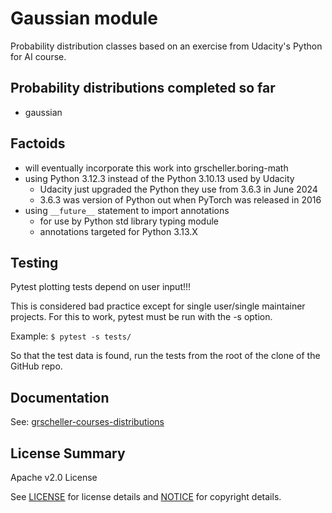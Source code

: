 # Gaussian module

Probability distribution classes based on an exercise from Udacity's
Python for AI course.

## Probability distributions completed so far

* gaussian

## Factoids

* will eventually incorporate this work into grscheller.boring-math
* using Python 3.12.3 instead of the Python 3.10.13 used by Udacity
  * Udacity just upgraded the Python they use from 3.6.3 in June 2024
  * 3.6.3 was version of Python out when PyTorch was released in 2016
* using `__future__` statement to import annotations
  * for use by Python std library typing module 
  * annotations targeted for Python 3.13.X

## Testing

Pytest plotting tests depend on user input!!!

This is considered bad practice except for single user/single maintainer
projects. For this to work, pytest must be run with the -s option.

Example: `$ pytest -s tests/`

So that the test data is found, run the tests from the root of the clone
of the GitHub repo.

## Documentation

See: [grscheller-courses-distributions](https://grscheller.github.io/courses-distributions)

## License Summary

Apache v2.0 License

See [LICENSE](LICENSE) for license details
and [NOTICE](NOTICE) for copyright details.
